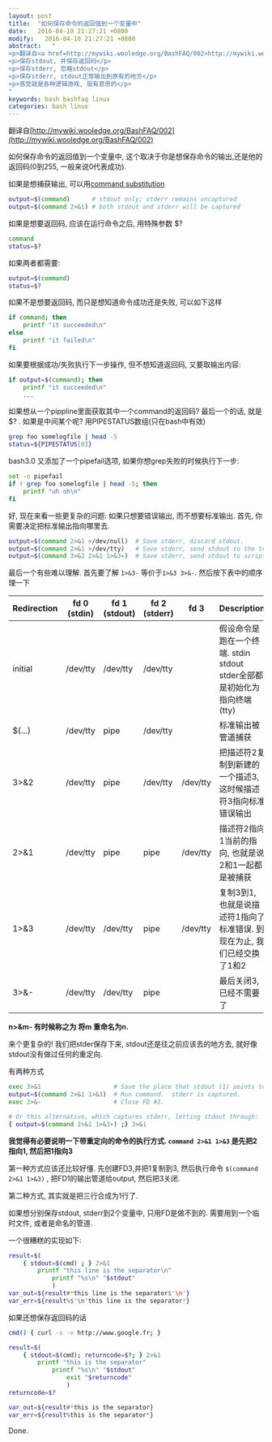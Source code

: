 ```yaml
---
layout: post
title:  "如何保存命令的返回值到一个变量中"
date:   2016-04-10 21:27:21 +0800
modify:   2016-04-10 21:27:21 +0800
abstract:   "
<p>翻译自<a href=http://mywiki.wooledge.org/BashFAQ/002>http://mywiki.wooledge.org/BashFAQ/002</a></p>
<p>保存stdout, 并保存返回码</p>
<p>保存stderr, 忽略stdout</p>
<p>保存stderr, stdout正常输出到原有的地方</p>
<p>感觉就是各种逻辑游戏, 挺有意思的</p>
"
keywords: bash bashfaq linux
categories: bash linux
---
```


翻译自[http://mywiki.wooledge.org/BashFAQ/002](http://mywiki.wooledge.org/BashFAQ/002)

如何保存命令的返回值到一个变量中, 这个取决于你是想保存命令的输出,还是他的返回码(0到255, 一般来说0代表成功).

如果是想捕获输出, 可以用[command substitution](http://mywiki.wooledge.org/CommandSubstitution)

```sh
output=$(command)      # stdout only; stderr remains uncaptured
output=$(command 2>&1) # both stdout and stderr will be captured
```

如果是想要返回码, 应该在运行命令之后, 用特殊参数 $?

```sh
command
status=$?
```

如果两者都需要:

```sh
output=$(command)
status=$?
```

如果不是想要返回码, 而只是想知道命令成功还是失败, 可以如下这样

```sh
if command; then
    printf "it succeeded\n"
else
    printf "it failed\n"
fi
```

如果要根据成功/失败执行下一步操作, 但不想知道返回码, 又要取输出内容:

```sh
if output=$(command); then
    printf "it succeeded\n"
    ...
```

如果想从一个pippline里面获取其中一个command的返回码? 最后一个的话, 就是 $? . 如果是中间某个呢? 用PIPESTATUS数组(只在bash中有效)

```sh
grep foo somelogfile | head -5
status=${PIPESTATUS[0]}
```


bash3.0 又添加了一个pipefail选项, 如果你想grep失败的时候执行下一步:

```sh
set -o pipefail
if ! grep foo somelogfile | head -5; then
    printf "uh oh\n"
fi
```

好, 现在来看一些更复杂的问题: 如果只想要错误输出, 而不想要标准输出. 首先, 你需要决定把标准输出指向哪里去.

```sh
output=$(command 2>&1 >/dev/null)  # Save stderr, discard stdout.
output=$(command 2>&1 >/dev/tty)   # Save stderr, send stdout to the terminal.
output=$(command 3>&2 2>&1 1>&3-)  # Save stderr, send stdout to script's stderr.
```

最后一个有些难以理解. 首先要了解 `1>&3-` 等价于`1>&3 3>&-`. 然后按下表中的顺序理一下

|Redirection | fd 0 (stdin) | fd 1 (stdout) | fd 2 (stderr) | fd 3 | Description
|----------- | ------------ | ------------- | ------------- | ---- | -----------|
initial | /dev/tty | /dev/tty | /dev/tty | | 假设命令是跑在一个终端. stdin stdout stder全部都是初始化为指向终端(tty)
$(...) | /dev/tty | pipe | /dev/tty | | 标准输出被管道捕获
3>&2 | /dev/tty | pipe | /dev/tty | /dev/tty | 把描述符2复制到新建的一个描述3, 这时候描述符3指向标准错误输出
2>&1 | /dev/tty | pipe | pipe | /dev/tty | 描述符2指向1当前的指向, 也就是说2和1一起都是被捕获
1>&3 | /dev/tty | /dev/tty | pipe | /dev/tty | 复制3到1, 也就是说描述符1指向了标准错误. 到现在为止, 我们已经交换了1和2 
3>&- | /dev/tty | /dev/tty | pipe | | 最后关闭3, 已经不需要了

**n>&m- 有时候称之为 将m 重命名为n.**

来个更复杂的! 我们把stder保存下来, stdout还是往之前应该去的地方去, 就好像stdout没有做过任何的重定向.

有两种方式

```sh
exec 3>&1                    # Save the place that stdout (1) points to.
output=$(command 2>&1 1>&3)  # Run command.  stderr is captured.
exec 3>&-                    # Close FD #3.

# Or this alternative, which captures stderr, letting stdout through:
{ output=$(command 2>&1 1>&3-) ;} 3>&1
```

**我觉得有必要说明一下带重定向的命令的执行方式. `command 2>&1 1>&3` 是先把2指向1, 然后把1指向3**

第一种方式应该还比较好懂. 先创建FD3,并把1复制到3, 然后执行命令 `$(command 2>&1 1>&3)` , 把FD1的输出管道给output, 然后把3关闭.

第二种方式, 其实就是把三行合成为1行了.


如果想分别保存stdout, stderr到2个变量中, 只用FD是做不到的. 需要用到一个临时文件, 或者是命名的管道.

一个很糟糕的实现如下:

```sh
result=$(
    { stdout=$(cmd) ; } 2>&1
        printf "this line is the separator\n"
            printf "%s\n" "$stdout"
            )
var_out=${result#*this line is the separator$'\n'}
var_err=${result%$'\n'this line is the separator*}
```

如果还想保存返回码的话

```sh
cmd() { curl -s -v http://www.google.fr; }

result=$(
    { stdout=$(cmd); returncode=$?; } 2>&1
        printf "this is the separator"
            printf "%s\n" "$stdout"
                exit "$returncode"
                )
returncode=$?

var_out=${result#*this is the separator}
var_err=${result%this is the separator*}
```

Done.
